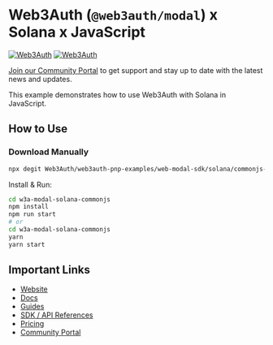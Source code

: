 # Web3Auth (`@web3auth/modal`) x Solana x JavaScript

[![Web3Auth](https://img.shields.io/badge/Web3Auth-SDK-blue)](https://web3auth.io/docs/sdk/pnp/web/modal)
[![Web3Auth](https://img.shields.io/badge/Web3Auth-Community-cyan)](https://community.web3auth.io)

[Join our Community Portal](https://community.web3auth.io/) to get support and stay up to date with the latest news and updates.

This example demonstrates how to use Web3Auth with Solana in JavaScript.

## How to Use

### Download Manually

```bash
npx degit Web3Auth/web3auth-pnp-examples/web-modal-sdk/solana/commonjs-solana-modal-example w3a-modal-solana-commonjs
```

Install & Run:

```bash
cd w3a-modal-solana-commonjs
npm install
npm run start
# or
cd w3a-modal-solana-commonjs
yarn
yarn start
```

## Important Links

- [Website](https://web3auth.io)
- [Docs](https://web3auth.io/docs)
- [Guides](https://web3auth.io/docs/content-hub?type=guides)
- [SDK / API References](https://web3auth.io/docs/sdk)
- [Pricing](https://web3auth.io/pricing.html)
- [Community Portal](https://community.web3auth.io)
